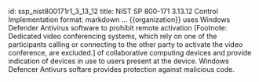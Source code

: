 id: ssp_nist800171r1_3_13_12
title: NIST SP 800-171 3.13.12 Control Implementation
format: markdown
...
{{organization}} uses Windows Defender Antivirus software to prohibit remote activation [Footnote: Dedicated video conferencing systems, which rely on one of the participants calling or connecting to the other party to activate the video conference, are excluded.] of collaborative computing devices and provide indication of devices in use to users present at the device. Windows Defencer Antivurs softare provides protection against malicious code.

